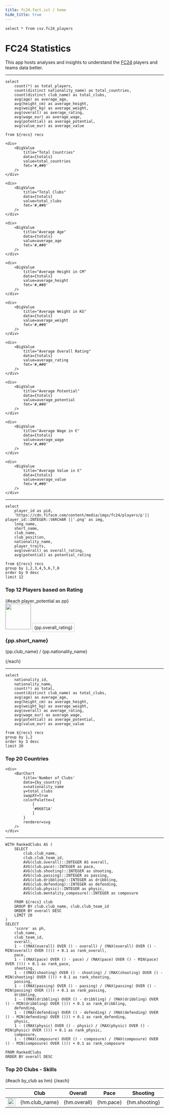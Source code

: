 ```yaml
---
title: fc24.fact.ist / home
hide_title: true
---
```


<!--
Section: Init and header
-->

```recs
select * from csv.fc24_players
```

<h1>FC24 Statistics</h1>
<p>This app hosts analyses and insights to understand the <a class="link" href="https://www.ea.com/nl-nl/games/ea-sports-fc/fc-24" target="_blank">FC24</a> players and teams data better.</p>

<hr class="uk-margin uk-divider-icon" />

<!--
Section: High level stats
-->

```totals
select 
    count(*) as total_players,
    count(distinct nationality_name) as total_countries,
    count(distinct club_name) as total_clubs,
    avg(age) as average_age,
    avg(height_cm) as average_height,
    avg(weight_kg) as average_weight,
    avg(overall) as average_rating,
    avg(wage_eur) as average_wage,
    avg(potential) as average_potential,
    avg(value_eur) as average_value

from ${recs} recs
```

<Grid cols=5>
    <div>
        <BigValue
            title="Total Players"
            data={totals} 
            value=total_players
            fmt='#,##0'
        />
    </div>

    <div>
        <BigValue
            title="Total Countries"
            data={totals} 
            value=total_countries
            fmt='#,##0'
        />
    </div>

    <div>
        <BigValue
            title="Total Clubs"
            data={totals} 
            value=total_clubs
            fmt='#,##0'
        />
    </div>

    <div>
        <BigValue
            title="Average Age"
            data={totals} 
            value=average_age
            fmt='#,##0'
        />
    </div>

    <div>
        <BigValue
            title="Average Height in CM"
            data={totals} 
            value=average_height
            fmt='#,##0'
        />
    </div>

    <div>
        <BigValue
            title="Average Weight in KG"
            data={totals} 
            value=average_weight
            fmt='#,##0'
        />
    </div>

    <div>
        <BigValue
            title="Average Overall Rating"
            data={totals} 
            value=average_rating
            fmt='#,##0'
        />
    </div>

    <div>
        <BigValue
            title="Average Potential"
            data={totals} 
            value=average_potential
            fmt='#,##0'
        />
    </div>

    <div>
        <BigValue
            title="Average Wage in €"
            data={totals} 
            value=average_wage
            fmt='#,##0'
        />
    </div>

    <div>
        <BigValue
            title="Average Value in €"
            data={totals} 
            value=average_value
            fmt='#,##0'
        />
    </div>
</Grid>

<hr class="uk-margin uk-divider-icon" />

<!--
Section: Top 12 Players based on Rating
-->

```player_potential
select
    player_id as pid,
    'https://cdn.fifacm.com/content/media/imgs/fc24/players/p'|| player_id::INTEGER::VARCHAR ||'.png' as img,
    long_name,
    short_name,
    club_name,
    club_position,
    nationality_name,
    player_traits,
    avg(overall) as overall_rating,
    avg(potential) as potential_rating

from ${recs} recs
group by 1,2,3,4,5,6,7,8
order by 9 desc
limit 12
```

<h3>Top 12 Players based on Rating</h3>

<Grid cols=3>
    {#each player_potential as pp}
    <div>
        <div class="uk-card uk-card-default uk-card-body">
            <img class="uk-preserve-width uk-border-circle uk-align-right" style="border:1px solid #ccc;" src="{pp.img}" width="80" alt="">
            <span 
                class="uk-preserve-width uk-border-circle uk-position-small uk-position-top-right uk-text-center" 
                style="width:30px;height:30px;border:1px solid #ccc;padding:5px;">
                {pp.overall_rating}
            </span>
            <h3 class="uk-card-title">{pp.short_name}</h3>
            <!--<p><a class="link" href="/{pp.club_name}/">{pp.club_name}</a> / {pp.nationality_name}</p>-->
            <p>{pp.club_name} / {pp.nationality_name}</p>
        </div>
    </div>
    {/each}
</Grid>

<hr class="uk-margin uk-divider-icon">

<!--
Section: Top 20 Countries
-->

```by_country
select
    nationality_id,
    nationality_name, 
    count(*) as total,
    count(distinct club_name) as total_clubs,
    avg(age) as average_age,
    avg(height_cm) as average_height,
    avg(weight_kg) as average_weight,
    avg(overall) as average_rating,
    avg(wage_eur) as average_wage,
    avg(potential) as average_potential,
    avg(value_eur) as average_value
    
from ${recs} recs
group by 1,2
order by 3 desc
limit 20
```

<h3>Top 20 Countries</h3>

<Grid cols=2>
    <div>
        <BarChart
            title='Number of Players'
            data={by_country}
            x=nationality_name 
            y=total 
            swapXY=true
            colorPalette={
                [
                '#06871A'
                ]
            }
            renderer=svg
        />
    </div>

    <div>
        <BarChart
            title='Number of Clubs'
            data={by_country}
            x=nationality_name 
            y=total_clubs 
            swapXY=true
            colorPalette={
                [
                '#06871A'
                ]
            }
            renderer=svg
        />
    </div>
</Grid>

<hr class="uk-margin uk-divider-icon" />

<!--
Section: Top 20 Clubs - Skills
-->

```by_club
WITH RankedClubs AS (
    SELECT
        club.club_name,
        club.club_team_id,
        AVG(club.overall)::INTEGER AS overall,
        AVG(club.pace)::INTEGER as pace,
        AVG(club.shooting)::INTEGER as shooting,
        AVG(club.passing)::INTEGER as passing,
        AVG(club.dribbling)::INTEGER as dribbling,
        AVG(club.defending)::INTEGER as defending,
        AVG(club.physic)::INTEGER as physic,
        AVG(club.mentality_composure)::INTEGER as composure

    FROM ${recs} club
    GROUP BY club.club_name, club.club_team_id
    ORDER BY overall DESC
    LIMIT 20
)
SELECT
    'score' as ph,
    club_name,
    club_team_id,
    overall,
    1 - ((MAX(overall) OVER () - overall) / (MAX(overall) OVER () - MIN(overall) OVER ())) + 0.1 as rank_overall,
    pace,
    1 - ((MAX(pace) OVER () - pace) / (MAX(pace) OVER () - MIN(pace) OVER ())) + 0.1 as rank_pace,
    shooting,
    1 - ((MAX(shooting) OVER () - shooting) / (MAX(shooting) OVER () - MIN(shooting) OVER ())) + 0.1 as rank_shooting,
    passing,
    1 - ((MAX(passing) OVER () - passing) / (MAX(passing) OVER () - MIN(passing) OVER ())) + 0.1 as rank_passing,
    dribbling,
    1 - ((MAX(dribbling) OVER () - dribbling) / (MAX(dribbling) OVER () - MIN(dribbling) OVER ())) + 0.1 as rank_dribbling,
    defending,
    1 - ((MAX(defending) OVER () - defending) / (MAX(defending) OVER () - MIN(defending) OVER ())) + 0.1 as rank_defending,
    physic,
    1 - ((MAX(physic) OVER () - physic) / (MAX(physic) OVER () - MIN(physic) OVER ())) + 0.1 as rank_physic,
    composure,
    1 - ((MAX(composure) OVER () - composure) / (MAX(composure) OVER () - MIN(composure) OVER ())) + 0.1 as rank_composure

FROM RankedClubs
ORDER BY overall DESC
```

<h3>Top 20 Clubs - Skills</h3>

<table class="uk-table uk-table-small uk-table-divider">
    <thead>
        <tr>
            <th style="width:2%;text-align:center;"></th>
            <th>Club</th>
            <th style="width:8%;text-align:center;">Overall</th>
            <th style="width:8%;text-align:center;">Pace</th>
            <th style="width:8%;text-align:center;">Shooting</th>
            <th style="width:8%;text-align:center;">Passing</th>
            <th style="width:8%;text-align:center;">Dribbling</th>
            <th style="width:8%;text-align:center;">Defending</th>
        </tr>
    </thead>
    <tbody>
    {#each by_club as hm}
        <tr>
            <td style="text-align:center;">
            <img class="uk-preserve-width uk-border-circle" 
                src="https://fifastatic.fifaindex.com/FIFA24/teams/light/{hm.club_team_id}.png" 
            width="24" height="24" alt="">
            </td>
            <td>{hm.club_name}</td>
            <td style="text-align:center;background-color:rgba(0,163,20,{hm.rank_overall});">{hm.overall}</td>
            <td style="text-align:center;background-color:rgba(0,163,20,{hm.rank_pace});">{hm.pace}</td>
            <td style="text-align:center;background-color:rgba(0,163,20,{hm.rank_shooting});">{hm.shooting}</td>
            <td style="text-align:center;background-color:rgba(0,163,20,{hm.rank_passing});">{hm.passing}</td>
            <td style="text-align:center;background-color:rgba(0,163,20,{hm.rank_dribbling});">{hm.dribbling}</td>
            <td style="text-align:center;background-color:rgba(0,163,20,{hm.rank_defending});">{hm.defending}</td>
        </tr>
    {/each}
    </tbody>
</table>